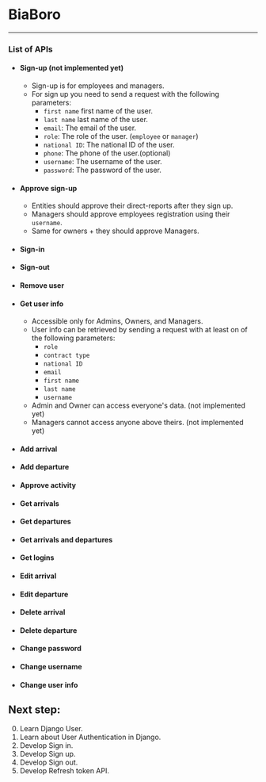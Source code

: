 # BiaBoro

---------------------------------------
### List of APIs

- #### Sign-up (not implemented yet)
  - Sign-up is for employees and managers.
  - For sign up you need to send a request with the following parameters:
    - `first name` first name of the user.
    - `last name` last name of the user.
    - `email`: The email of the user.
    - `role`: The role of the user. (`employee` or `manager`)
    - `national ID`: The national ID of the user.
    - `phone`: The phone of the user.(optional)
    - `username`: The username of the user.
    - `password`: The password of the user.

- #### Approve sign-up
  - Entities should approve their direct-reports after they sign up.
  - Managers should approve employees registration using their `username`.
  - Same for owners + they should approve Managers.
  
- #### Sign-in
- #### Sign-out
- #### Remove user
- #### Get user info
  - Accessible only for Admins, Owners, and Managers.
  - User info can be retrieved by sending a request with at least on of the following parameters:
    - `role`
    - `contract type`
    - `national ID`
    - `email`
    - `first name`
    - `last name`
    - `username` 
  - Admin and Owner can access everyone's data. (not implemented yet)
  - Managers cannot access anyone above theirs. (not implemented yet)

- #### Add arrival
- #### Add departure
- #### Approve activity
- #### Get arrivals
- #### Get departures
- #### Get arrivals and departures
- #### Get logins
- #### Edit arrival
- #### Edit departure
- #### Delete arrival
- #### Delete departure
- #### Change password
- #### Change username
- #### Change user info

## Next step:
0. Learn Django User.
1. Learn about User Authentication in Django.
2. Develop Sign in.
3. Develop Sign up.
4. Develop Sign out.
5. Develop Refresh token API.

